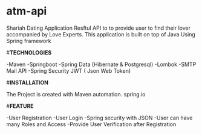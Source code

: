# atm-api
Shariah Dating Application Resftul API to to provide user to find their lover accompanied by Love Experts.
This application is built on top of Java Using Spring framework

#**TECHNOLOGIES**

-Maven
-Springboot 
-Spring Data (Hibernate & Postgresql)
-Lombok 
-SMTP Mail API 
-Spring Security JWT ( Json Web Token)



#**INSTALLATION**

The Project is created with Maven automation. spring.io

#**FEATURE**

-User Registration 
-User Login 
-Spring security with JSON 
-User can have many Roles and Access
-Provide User Verification after Registration

